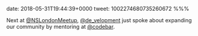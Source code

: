 date: 2018-05-31T19:44:39+0000
tweet: 1002274680735260672
%%%

Next at [@NSLondonMeetup](https://twitter.com/NSLondonMeetup), [@de_velopment](https://twitter.com/de_velopment) just spoke about expanding our community by mentoring at [@codebar](https://twitter.com/codebar).
